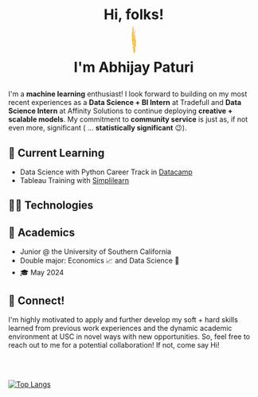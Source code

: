 # <p align="center">Hi, folks!<br><img  src="https://raw.githubusercontent.com/ABSphreak/ABSphreak/master/gifs/Hi.gif" width="10px" height="65px"><br>I'm Abhijay Paturi</p>

I'm a **machine learning** enthusiast! I look forward to building on my most recent experiences as a **Data Science + BI Intern** at Tradefull and **Data Science Intern** at Affinity Solutions to continue deploying **creative + scalable models**. My commitment to **community service** is just as, if not even more, significant ( ... **statistically significant** 😉).

## 📖 Current Learning
- Data Science with Python Career Track in [Datacamp](https://app.datacamp.com/learn/career-tracks/data-scientist-with-python?version=5)
- Tableau Training with [Simplilearn](https://www.simplilearn.com/)

## 👨‍💻 Technologies 

## 🎒 Academics
- Junior @ the University of Southern California
- Double major: Economics 📈 and Data Science 💾 
- 🎓 May 2024

## 🔗 Connect!
I'm highly motivated to apply and further develop my soft + hard skills learned from previous work experiences and the dynamic academic environment at USC in novel ways with new opportunities. So, feel free to reach out to me for a potential collaboration! If not, come say Hi!

<br></br>

[![Top Langs](https://github-readme-stats.vercel.app/api/top-langs/?username=AbhijayPaturi&theme=flag-india)](https://github.com/anuraghazra/github-readme-stats)
